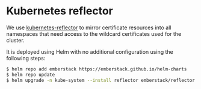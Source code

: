 # Kubernetes reflector

We use [kubernetes-reflector](github.com/emberstack/kubernetes-reflector) to mirror certificate resources into all namespaces that need access to the wildcard certificates used for the cluster.

It is deployed using Helm with no additional configuration using the following steps:

``` sh
$ helm repo add emberstack https://emberstack.github.io/helm-charts
$ helm repo update
$ helm upgrade -n kube-system --install reflector emberstack/reflector
```
